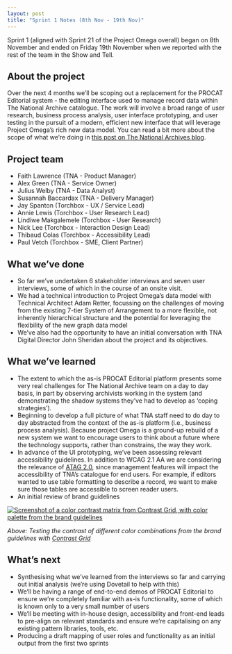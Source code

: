 ```yaml
---
layout: post
title: "Sprint 1 Notes (8th Nov - 19th Nov)"
---
```


Sprint 1 (aligned with Sprint 21 of the Project Omega overall) began on 8th November and ended on Friday 19th November when we reported with the rest of the team in the Show and Tell.

## About the project

Over the next 4 months we’ll be scoping out a replacement for the PROCAT Editorial system - the editing interface used to manage record data within The National Archive catalogue. The work will involve a broad range of user research, business process analysis, user interface prototyping, and user testing in the pursuit of a modern, efficient new interface that will leverage Project Omega’s rich new data model. You can read a bit more about the scope of what we’re doing in [this post on The National Archives blog](https://blog.nationalarchives.gov.uk/procat-evolution-designing-a-new-editorial-system/).

## Project team

- Faith Lawrence (TNA - Product Manager)
- Alex Green (TNA - Service Owner)
- Julius Welby (TNA - Data Analyst)
- Susannah Baccardax (TNA - Delivery Manager)
- Jay Spanton (Torchbox - UX / Service Lead)
- Annie Lewis (Torchbox - User Research Lead)
- Lindiwe Makgalemele (Torchbox - User Research)
- Nick Lee (Torchbox - Interaction Design Lead)
- Thibaud Colas (Torchbox - Accessibility Lead)
- Paul Vetch (Torchbox - SME, Client Partner)

## What we’ve done

- So far we’ve undertaken 6 stakeholder interviews and seven user interviews, some of which in the course of an onsite visit.
- We had a technical introduction to Project Omega’s data model with Technical Architect Adam Retter, focussing on the challenges of moving from the existing 7-tier System of Arrangement to a more flexible, not inherently hierarchical structure and the potential for leveraging the flexibility of the new graph data model
- We’ve also had the opportunity to have an initial conversation with TNA Digital Director John Sheridan about the project and its objectives.

## What we’ve learned

- The extent to which the as-is PROCAT Editorial platform presents some very real challenges for The National Archive team on a day to day basis, in part by observing archivists working in the system (and demonstrating the shadow systems they’ve had to develop as ‘coping strategies’).
- Beginning to develop a full picture of what TNA staff need to do day to day abstracted from the context of the as-is platform (i.e., business process analysis). Because project Omega is a ground-up rebuild of a new system we want to encourage users to think about a future where the technology supports, rather than constrains, the way they work.
- In advance of the UI prototyping, we’ve been assessing relevant accessibility guidelines. In addition to WCAG 2.1 AA we are considering the relevance of [ATAG 2.0](https://www.w3.org/TR/ATAG20/), since management features will impact the accessibility of TNA’s catalogue for end users. For example, if editors wanted to use table formatting to describe a record, we want to make sure those tables are accessible to screen reader users.
- An initial review of brand guidelines

[![Screenshot of a color contrast matrix from Contrast Grid, with color palette from the brand guidelines](/ctd-omega-design-documentation/images/nationalarchives-brand-guidelines-contrast-grid.png)](https://contrast-grid.eightshapes.com/?version=1.1.0&background-colors=&foreground-colors=%23FFFFFF%0D%0A%2326262A%0D%0A%23D9D9D6%0D%0A%23F9F7E2%0D%0A%23FAD3D4%0D%0A%238C9694%0D%0A%23B2A38E%0D%0A%23F9E1BC%0D%0A%23DDE5D5&es-color-form__tile-size=compact&es-color-form__show-contrast=aaa&es-color-form__show-contrast=aa&es-color-form__show-contrast=aa18)

_Above: Testing the contrast of different color combinations from the brand guidelines with [Contrast Grid](https://contrast-grid.eightshapes.com/?version=1.1.0&background-colors=&foreground-colors=%23FFFFFF%0D%0A%2326262A%0D%0A%23D9D9D6%0D%0A%23F9F7E2%0D%0A%23FAD3D4%0D%0A%238C9694%0D%0A%23B2A38E%0D%0A%23F9E1BC%0D%0A%23DDE5D5&es-color-form__tile-size=compact&es-color-form__show-contrast=aaa&es-color-form__show-contrast=aa&es-color-form__show-contrast=aa18)_

## What’s next

- Synthesising what we’ve learned from the interviews so far and carrying out initial analysis (we’re using Dovetail to help with this)
- We’ll be having a range of end-to-end demos of PROCAT Editorial to ensure we’re completely familiar with as-is functionality, some of which is known only to a very small number of users
- We’ll be meeting with in-house design, accessibility and front-end leads to pre-align on relevant standards and ensure we’re capitalising on any existing pattern libraries, tools, etc.
- Producing a draft mapping of user roles and functionality as an initial output from the first two sprints
